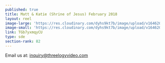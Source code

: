 ```yaml
---
published: true
title: Matt & Katie (Shrine of Jesus) February 2018
layout: reel
image-large: 'https://res.cloudinary.com/dyhs9kt7b/image/upload/v1646208604/matt.jpg'
image-small: 'https://res.cloudinary.com/dyhs9kt7b/image/upload/v1646208604/matt.jpg'
link: TGb7yxmqyCU
type: sde
section-rank: 82
---
```

Email us at: inquiry@threelogyvideo.com
